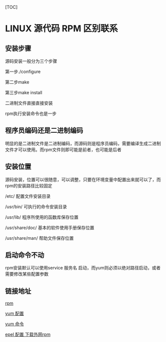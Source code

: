 [TOC]

# LINUX 源代码 RPM  区别联系



## 安装步骤

源码安装一般分为三个步骤

第一步./configure

第二步make

第三步make install

二进制文件直接直接安装

rpm执行安装命令也是一步

## 程序员编码还是二进制编码

明显的是二进制文件是二进制编码，而源码则是程序员编码，需要编译生成二进制文件才可以使用。而rpm文件则即可能是前者，也可能是后者

## 安装位置

源码安装，位置可以很随意，可以调整，只要在环境变量中配置出来就可以了，而rpm的安装路径比较固定

 /etc/ 配置文件安装目录

 /usr/bin/ 可执行的命令安装目录

 /usr/lib/ 程序所使用的函数库保存位置

 /usr/share/doc/ 基本的软件使用手册保存位置

 /usr/share/man/ 帮助文件保存位置

## 启动命令不动

rpm安装默认可以使用service 服务名 启动，而yum则必须以绝对路径启动，或者需要修改某些配置参数



## 链接地址

[rpm](../20170601/linux_rpm.md)

[yum 配置](../20170601/linux_yum_配置.md)

[yum 命令](../20170502/linux_yum_config.md)

[epel 配置 下载外网rpm](../20180628/pg_列式存储_2.md)







